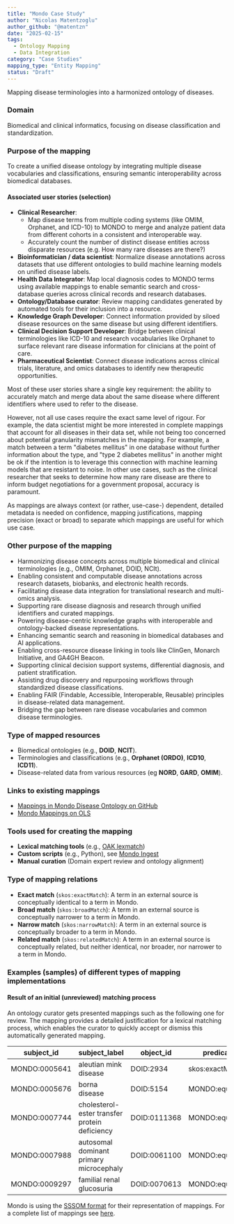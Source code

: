 ```yaml
---
title: "Mondo Case Study"
author: "Nicolas Matentzoglu"
author_github: "@matentzn"
date: "2025-02-15"
tags:
  - Ontology Mapping
  - Data Integration
category: "Case Studies"
mapping_type: "Entity Mapping"
status: "Draft"
---
```


Mapping disease terminologies into a harmonized ontology of diseases.

### Domain

Biomedical and clinical informatics, focusing on disease classification and standardization.

### Purpose of the mapping

To create a unified disease ontology by integrating multiple disease vocabularies and classifications, ensuring semantic interoperability across biomedical databases.

#### Associated user stories (selection)

- **Clinical Researcher**:
    - Map disease terms from multiple coding systems (like OMIM, Orphanet, and ICD-10) to MONDO to merge and analyze patient data from different cohorts in a consistent and interoperable way.
    - Accurately count the number of distinct disease entities across disparate resources (e.g. How many rare diseases are there?)
- **Bioinformatician / data scientist**: Normalize disease annotations across datasets that use different ontologies to build machine learning models on unified disease labels.
- **Health Data Integrator**: Map local diagnosis codes to MONDO terms using available mappings to enable semantic search and cross-database queries across clinical records and research databases.
- **Ontology/Database curator**: Review mapping candidates generated by automated tools for their inclusion into a resource.
- **Knowledge Graph Developer**: Connect information provided by siloed disease resources on the same disease but using different identifiers.
- **Clinical Decision Support Developer**: Bridge between clinical terminologies like ICD-10 and research vocabularies like Orphanet to surface relevant rare disease information for clinicians at the point of care.
- **Pharmaceutical Scientist**: Connect disease indications across clinical trials, literature, and omics databases to identify new therapeutic opportunities.

Most of these user stories share a single key requirement: the ability to accurately match and merge data about the same disease where different identifiers where used to refer to the disease.

However, not all use cases require the exact same level of rigour. For example, the data scientist might be more interested in complete mappings that account for all diseases in their data set, while not being too concerned about potential granularity mismatches in the mapping. For example, a match between a term "diabetes mellitus" in one database without further information about the type, and "type 2 diabetes mellitus" in another might be ok if the intention is to leverage this connection with machine learning models that are resistant to noise. In other use cases, such as the clinical researcher that seeks to determine how many rare disease are there to inform budget negotiations for a government proposal, accuracy is paramount.

As mappings are always context (or rather, use-case-) dependent, detailed metadata is needed on confidence, mapping justifications, mapping precision (exact or broad) to separate which mappings are useful for which use case.

### Other purpose of the mapping

- Harmonizing disease concepts across multiple biomedical and clinical terminologies (e.g., OMIM, Orphanet, DOID, NCIt).
- Enabling consistent and computable disease annotations across research datasets, biobanks, and electronic health records.
- Facilitating disease data integration for translational research and multi-omics analysis.
- Supporting rare disease diagnosis and research through unified identifiers and curated mappings.
- Powering disease-centric knowledge graphs with interoperable and ontology-backed disease representations.
- Enhancing semantic search and reasoning in biomedical databases and AI applications.
- Enabling cross-resource disease linking in tools like ClinGen, Monarch Initiative, and GA4GH Beacon.
- Supporting clinical decision support systems, differential diagnosis, and patient stratification.
- Assisting drug discovery and repurposing workflows through standardized disease classifications.
- Enabling FAIR (Findable, Accessible, Interoperable, Reusable) principles in disease-related data management.
- Bridging the gap between rare disease vocabularies and common disease terminologies.

### Type of mapped resources

- Biomedical ontologies (e.g., **DOID**, **NCIT**).
- Terminologies and classifications (e.g., **Orphanet (ORDO)**, **ICD10**, **ICD11**).
- Disease-related data from various resources (eg **NORD**, **GARD**, **OMIM**).

### Links to existing mappings

- [Mappings in Mondo Disease Ontology on GitHub](https://github.com/monarch-initiative/mondo/blob/master/src/ontology/mappings)
- [Mondo Mappings on OLS](https://www.ebi.ac.uk/ols4/ontologies/mondo)

### Tools used for creating the mapping

- **Lexical matching tools** (e.g., [OAK lexmatch](https://github.com/INCATools/ontology-access-kit))
- **Custom scripts** (e.g., Python), see [Mondo Ingest](https://github.com/monarch-initiative/mondo-ingest)
- **Manual curation** (Domain expert review and ontology alignment)

### Type of mapping relations

- **Exact match** (`skos:exactMatch`): A term in an external source is conceptually identical to a term in Mondo. 
- **Broad match** (`skos:broadMatch`): A term in an external source is conceptually narrower to a term in Mondo.
- **Narrow match** (`skos:narrowMatch`):  A term in an external source is conceptually broader to a term in Mondo.
- **Related match** (`skos:relatedMatch`):  A term in an external source is conceptually related, but neither identical, nor broader, nor narrower to a term in Mondo.

### Examples (samples) of different types of mapping implementations

#### Result of an initial (unreviewed) matching process

An ontology curator gets presented mappings such as the following one for review.
The mapping provides a detailed justification for a lexical matching process, which enables
the curator to quickly accept or dismiss this automatically generated mapping.

| subject_id | subject_label | object_id | predicate_id | object_label | mapping_justification | mapping_tool | confidence | subject_match_field | object_match_field | match_string |
| --- | --- | --- | --- | --- | --- | --- | --- | --- | --- | --- |
| MONDO:0005641 | aleutian mink disease | DOID:2934 | skos:exactMatch | aleutian mink disease | semapv:LexicalMatching | oaklib | 0.8497788951776651 | rdfs:label | rdfs:label | aleutian mink disorder |
| MONDO:0005676 | borna disease | DOID:5154 | MONDO:equivalentTo | borna disease | semapv:LexicalMatching | oaklib | 0.8497788951776651 | rdfs:label | rdfs:label | borna disorder |
| MONDO:0007744 | cholesterol-ester transfer protein deficiency | DOID:0111368 | MONDO:equivalentTo | cholesterol-ester transfer protein deficiency | semapv:LexicalMatching | oaklib | 0.8497788951776651 | rdfs:label | rdfs:label | cholesterol-ester transfer protein deficiency |
| MONDO:0007988 | autosomal dominant primary microcephaly | DOID:0061100 | MONDO:equivalentTo | autosomal dominant primary microcephaly | semapv:LexicalMatching | oaklib | 0.8497788951776651 | rdfs:label | rdfs:label | autosomal dominant primary microcephaly |
| MONDO:0009297 | familial renal glucosuria | DOID:0070613 | MONDO:equivalentTo | familial renal glucosuria | semapv:LexicalMatching | oaklib | 0.9411764705882353 | skos:exactMatch | skos:exactMatch | mesh:d006030 |

Mondo is using the [SSSOM format](https://mapping-commons.github.io/sssom/) for their representation of mappings. For a complete list of mappings see [here](https://github.com/monarch-initiative/mondo/blob/master/src/ontology/mappings/mondo.sssom.tsv).
